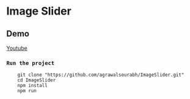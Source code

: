 # Image Slider

## Demo

[Youtube](https://www.youtube.com/watch?v=UH-ZLGfgB9k)

### `Run the project`

```
    git clone "https://github.com/agrawalsourabh/ImageSlider.git"
    cd ImageSlider
    npm install
    npm run
```